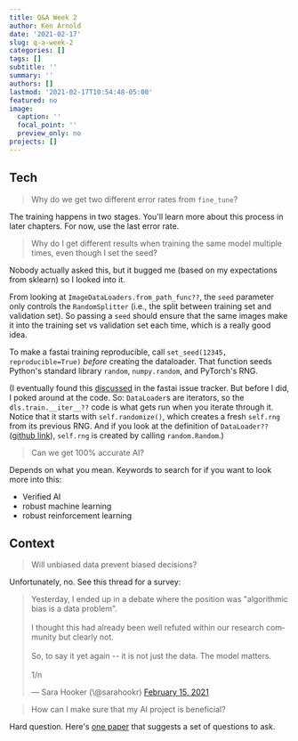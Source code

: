 ```yaml
---
title: Q&A Week 2
author: Ken Arnold
date: '2021-02-17'
slug: q-a-week-2
categories: []
tags: []
subtitle: ''
summary: ''
authors: []
lastmod: '2021-02-17T10:54:48-05:00'
featured: no
image:
  caption: ''
  focal_point: ''
  preview_only: no
projects: []
---
```


## Tech

> Why do we get two different error rates from `fine_tune`?

The training happens in two stages. You'll learn more about this process in later chapters.
For now, use the last error rate.

> Why do I get different results when training the same model multiple times, even though I set the seed?

Nobody actually asked this, but it bugged me (based on my expectations from sklearn) so I looked into it.

From looking at `ImageDataLoaders.from_path_func??`, the `seed` parameter only controls the 
`RandomSplitter` (i.e., the split between training set and validation set). So
passing a `seed` should ensure that the same images make it into the training set
vs validation set each time, which is a really good idea.

To make a fastai training reproducible, call `set_seed(12345, reproducible=True)`
*before* creating the dataloader. That function seeds Python's standard library
`random`, `numpy.random`, and PyTorch's RNG.

(I eventually found this [discussed](https://github.com/fastai/fastai/issues/2832) in the fastai issue tracker. But before I did,
I poked around at the code. So: `DataLoader`s are iterators, so the `dls.train.__iter__??` code is what gets run
when you iterate through it. Notice that it starts with `self.randomize()`,
which creates a fresh `self.rng` from its previous RNG. And if you look at the definition of 
`DataLoader??` ([github link](https://github.com/fastai/fastai/blob/master/nbs/02_data.load.ipynb)),
`self.rng` is created by calling `random.Random`.)

> Can we get 100% accurate AI?

Depends on what you mean. Keywords to search for if you want to look more into this:

* Verified AI
* robust machine learning
* robust reinforcement learning

## Context

> Will unbiased data prevent biased decisions?

Unfortunately, no. See this thread for a survey:

<blockquote class="twitter-tweet"><p lang="en" dir="ltr">Yesterday, I ended up in a debate where the position was &quot;algorithmic bias is a data problem&quot;.<br><br>I thought this had already been well refuted within our research community but clearly not.<br><br>So, to say it yet again -- it is not just the data. The model matters. <br><br>1/n</p>&mdash; Sara Hooker (\@sarahookr) <a href="https://twitter.com/sarahookr/status/1361373527861915648?ref_src=twsrc%5Etfw">February 15, 2021</a></blockquote> <script async src="https://platform.twitter.com/widgets.js" charset="utf-8"></script> 


> How can I make sure that my AI project is beneficial?

Hard question. Here's [one paper](https://dl-acm-org.lib-proxy.calvin.edu/doi/pdf/10.1145/3341164) that suggests a set of questions to ask.
